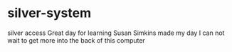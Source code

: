 # silver-system
silver access
Great day for learning
Susan Simkins made my day
I can not wait to get more into the back of this computer
